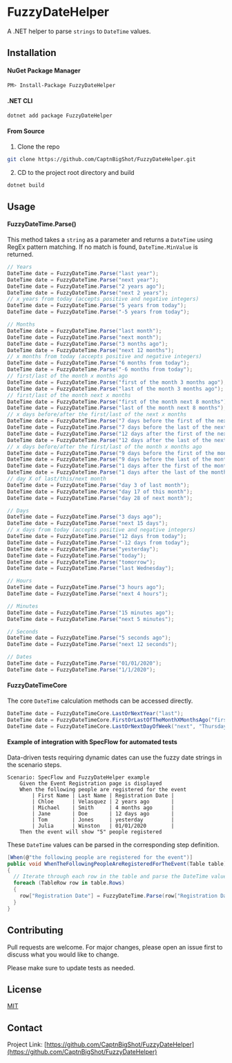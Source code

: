 # FuzzyDateHelper
A .NET helper to parse `strings` to `DateTime` values.


## Installation

#### NuGet Package Manager
```sh
PM> Install-Package FuzzyDateHelper
```


#### .NET CLI
```sh
dotnet add package FuzzyDateHelper
```

#### From Source
1. Clone the repo
```sh
git clone https://github.com/CaptnBigShot/FuzzyDateHelper.git
```
2. CD to the project root directory and build
```sh
dotnet build
```


## Usage

#### FuzzyDateTime.Parse()

This method takes a `string` as a parameter and returns a `DateTime` using RegEx pattern matching. If no match is found, `DateTime.MinValue` is returned.

```c#
// Years
DateTime date = FuzzyDateTime.Parse("last year");
DateTime date = FuzzyDateTime.Parse("next year");
DateTime date = FuzzyDateTime.Parse("2 years ago");
DateTime date = FuzzyDateTime.Parse("next 2 years");
// x years from today (accepts positive and negative integers)
DateTime date = FuzzyDateTime.Parse("5 years from today");
DateTime date = FuzzyDateTime.Parse("-5 years from today");

// Months
DateTime date = FuzzyDateTime.Parse("last month");
DateTime date = FuzzyDateTime.Parse("next month");
DateTime date = FuzzyDateTime.Parse("3 months ago");
DateTime date = FuzzyDateTime.Parse("next 12 months");
// x months from today (accepts positive and negative integers)
DateTime date = FuzzyDateTime.Parse("6 months from today");
DateTime date = FuzzyDateTime.Parse("-6 months from today");
// first/last of the month x months ago
DateTime date = FuzzyDateTime.Parse("first of the month 3 months ago");
DateTime date = FuzzyDateTime.Parse("last of the month 3 months ago");
// first/last of the month next x months
DateTime date = FuzzyDateTime.Parse("first of the month next 8 months");
DateTime date = FuzzyDateTime.Parse("last of the month next 8 months");
// x days before/after the first/last of the next x months
DateTime date = FuzzyDateTime.Parse("7 days before the first of the next 2 months");
DateTime date = FuzzyDateTime.Parse("7 days before the last of the next 2 months");
DateTime date = FuzzyDateTime.Parse("12 days after the first of the next 11 months");
DateTime date = FuzzyDateTime.Parse("12 days after the last of the next 11 months");
// x days before/after the first/last of the month x months ago
DateTime date = FuzzyDateTime.Parse("9 days before the first of the month 5 months ago");
DateTime date = FuzzyDateTime.Parse("9 days before the last of the month 5 months ago");
DateTime date = FuzzyDateTime.Parse("1 days after the first of the month 14 months ago");
DateTime date = FuzzyDateTime.Parse("1 days after the last of the month 14 months ago");
// day X of last/this/next month
DateTime date = FuzzyDateTime.Parse("day 3 of last month");
DateTime date = FuzzyDateTime.Parse("day 17 of this month");
DateTime date = FuzzyDateTime.Parse("day 28 of next month");

// Days
DateTime date = FuzzyDateTime.Parse("3 days ago");
DateTime date = FuzzyDateTime.Parse("next 15 days");
// x days from today (accepts positive and negative integers)
DateTime date = FuzzyDateTime.Parse("12 days from today");
DateTime date = FuzzyDateTime.Parse("-12 days from today");
DateTime date = FuzzyDateTime.Parse("yesterday");
DateTime date = FuzzyDateTime.Parse("today");
DateTime date = FuzzyDateTime.Parse("tomorrow");
DateTime date = FuzzyDateTime.Parse("last Wednesday");

// Hours
DateTime date = FuzzyDateTime.Parse("3 hours ago");
DateTime date = FuzzyDateTime.Parse("next 4 hours");

// Minutes
DateTime date = FuzzyDateTime.Parse("15 minutes ago");
DateTime date = FuzzyDateTime.Parse("next 5 minutes");

// Seconds
DateTime date = FuzzyDateTime.Parse("5 seconds ago");
DateTime date = FuzzyDateTime.Parse("next 12 seconds");

// Dates
DateTime date = FuzzyDateTime.Parse("01/01/2020");
DateTime date = FuzzyDateTime.Parse("1/1/2020");
```

#### FuzzyDateTimeCore
The core `DateTime` calculation methods can be accessed directly.

```c#
DateTime date = FuzzyDateTimeCore.LastOrNextYear("last");
DateTime date = FuzzyDateTimeCore.FirstOrLastOfTheMonthXMonthsAgo("first", 7);
DateTime date = FuzzyDateTimeCore.LastOrNextDayOfWeek("next", "Thursday");
```

#### Example of integration with SpecFlow for automated tests

Data-driven tests requiring dynamic dates can use the fuzzy date strings in the scenario steps.
```cucumber
Scenario: SpecFlow and FuzzyDateHelper example
	Given the Event Registration page is displayed
	When the following people are registered for the event
		| First Name | Last Name | Registration Date |
		| Chloe      | Velasquez | 2 years ago       |
		| Michael    | Smith     | 4 months ago      |
		| Jane       | Doe       | 12 days ago       |
		| Tom        | Jones     | yesterday         |
		| Julia      | Winston   | 01/01/2020        |
	Then the event will show "5" people registered
```

These `DateTime` values can be parsed in the corresponding step definition.
```c#
[When(@"the following people are registered for the event")]
public void WhenTheFollowingPeopleAreRegisteredForTheEvent(Table table)
{
  // Iterate through each row in the table and parse the DateTime values
  foreach (TableRow row in table.Rows)
  {
    row["Registration Date"] = FuzzyDateTime.Parse(row["Registration Date"]).ToShortDateString();
  }
}
```


## Contributing
Pull requests are welcome. For major changes, please open an issue first to discuss what you would like to change.

Please make sure to update tests as needed.


## License
[MIT](https://choosealicense.com/licenses/mit/)


## Contact
Project Link: [https://github.com/CaptnBigShot/FuzzyDateHelper](https://github.com/CaptnBigShot/FuzzyDateHelper)
